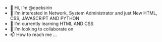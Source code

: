 - 👋 Hi, I’m @opeksirin
- 👀 I’m interested in Network, System Administrator and just New HTML, CSS, JAVASCRIPT AND PYTHON
- 🌱 I’m currently learning HTML AND CSS
- 💞️ I’m looking to collaborate on 
- 📫 How to reach me ...

<!---
opeksirin/opeksirin is a ✨ special ✨ repository because its `README.md` (this file) appears on your GitHub profile.
You can click the Preview link to take a look at your changes.
--->
